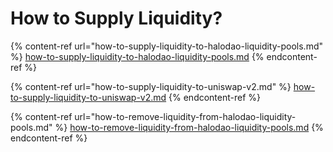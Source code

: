 # How to Supply Liquidity?

{% content-ref url="how-to-supply-liquidity-to-halodao-liquidity-pools.md" %}
[how-to-supply-liquidity-to-halodao-liquidity-pools.md](how-to-supply-liquidity-to-halodao-liquidity-pools.md)
{% endcontent-ref %}

{% content-ref url="how-to-supply-liquidity-to-uniswap-v2.md" %}
[how-to-supply-liquidity-to-uniswap-v2.md](how-to-supply-liquidity-to-uniswap-v2.md)
{% endcontent-ref %}

{% content-ref url="how-to-remove-liquidity-from-halodao-liquidity-pools.md" %}
[how-to-remove-liquidity-from-halodao-liquidity-pools.md](how-to-remove-liquidity-from-halodao-liquidity-pools.md)
{% endcontent-ref %}

